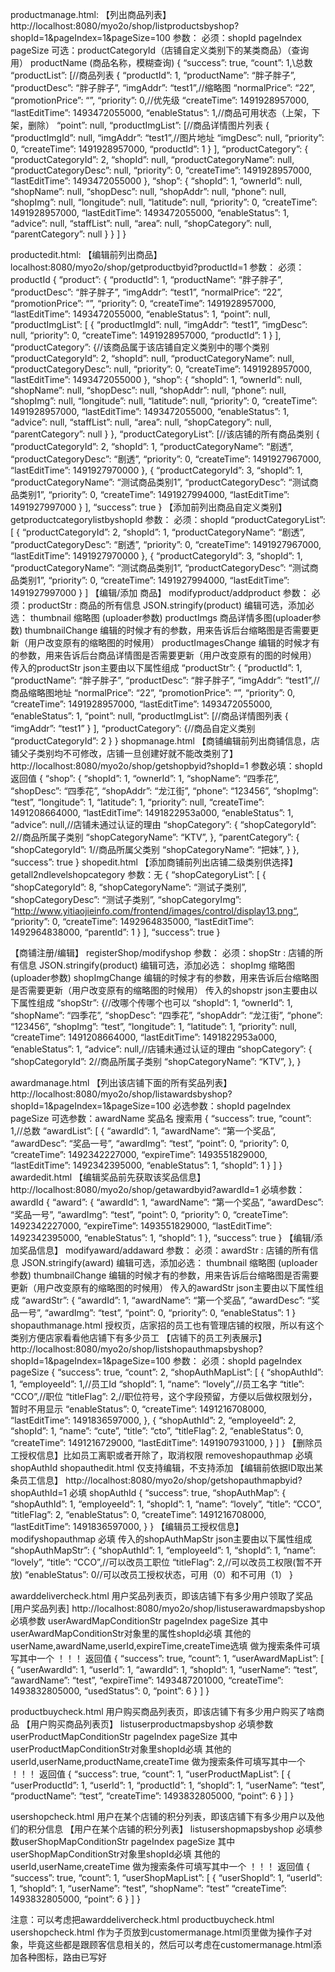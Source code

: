 productmanage.html: 
【列出商品列表】 
http://localhost:8080/myo2o/shop/listproductsbyshop?shopId=1&pageIndex=1&pageSize=100 
参数： 
必须：shopId pageIndex pageSize 
可选：productCategoryId（店铺自定义类别下的某类商品）（查询用） 
productName (商品名称，模糊查询) 
{ 
“success”: true, 
“count”: 1,\总数 
“productList”: [//商品列表 
{ 
“productId”: 1, 
“productName”: “胖子胖子”, 
“productDesc”: “胖子胖子”, 
“imgAddr”: “test1”,//缩略图 
“normalPrice”: “22”, 
“promotionPrice”: “”, 
“priority”: 0,//优先级 
“createTime”: 1491928957000, 
“lastEditTime”: 1493472055000, 
“enableStatus”: 1,//商品可用状态（上架，下架，删除） 
“point”: null, 
“productImgList”: [//商品详情图片列表 
{ 
“productImgId”: null, 
“imgAddr”: “test1”,//图片地址 
“imgDesc”: null, 
“priority”: 0, 
“createTime”: 1491928957000, 
“productId”: 1 
} 
], 
“productCategory”: { 
“productCategoryId”: 2, 
“shopId”: null, 
“productCategoryName”: null, 
“productCategoryDesc”: null, 
“priority”: 0, 
“createTime”: 1491928957000, 
“lastEditTime”: 1493472055000 
}, 
“shop”: { 
“shopId”: 1, 
“ownerId”: null, 
“shopName”: null, 
“shopDesc”: null, 
“shopAddr”: null, 
“phone”: null, 
“shopImg”: null, 
“longitude”: null, 
“latitude”: null, 
“priority”: 0, 
“createTime”: 1491928957000, 
“lastEditTime”: 1493472055000, 
“enableStatus”: 1, 
“advice”: null, 
“staffList”: null, 
“area”: null, 
“shopCategory”: null, 
“parentCategory”: null 
} 
} 
] 
}

productedit.html: 
【编辑前列出商品】 
localhost:8080/myo2o/shop/getproductbyid?productId=1 
参数： 
必须：productId 
{ 
“product”: { 
“productId”: 1, 
“productName”: “胖子胖子”, 
“productDesc”: “胖子胖子”, 
“imgAddr”: “test1”, 
“normalPrice”: “22”, 
“promotionPrice”: “”, 
“priority”: 0, 
“createTime”: 1491928957000, 
“lastEditTime”: 1493472055000, 
“enableStatus”: 1, 
“point”: null, 
“productImgList”: [ 
{ 
“productImgId”: null, 
“imgAddr”: “test1”, 
“imgDesc”: null, 
“priority”: 0, 
“createTime”: 1491928957000, 
“productId”: 1 
} 
], 
“productCategory”: {//该商品属于该店铺自定义类别中的哪个类别 
“productCategoryId”: 2, 
“shopId”: null, 
“productCategoryName”: null, 
“productCategoryDesc”: null, 
“priority”: 0, 
“createTime”: 1491928957000, 
“lastEditTime”: 1493472055000 
}, 
“shop”: { 
“shopId”: 1, 
“ownerId”: null, 
“shopName”: null, 
“shopDesc”: null, 
“shopAddr”: null, 
“phone”: null, 
“shopImg”: null, 
“longitude”: null, 
“latitude”: null, 
“priority”: 0, 
“createTime”: 1491928957000, 
“lastEditTime”: 1493472055000, 
“enableStatus”: 1, 
“advice”: null, 
“staffList”: null, 
“area”: null, 
“shopCategory”: null, 
“parentCategory”: null 
} 
}, 
“productCategoryList”: [//该店铺的所有商品类别 
{ 
“productCategoryId”: 2, 
“shopId”: 1, 
“productCategoryName”: “剧透”, 
“productCategoryDesc”: “剧透”, 
“priority”: 0, 
“createTime”: 1491927967000, 
“lastEditTime”: 1491927970000 
}, 
{ 
“productCategoryId”: 3, 
“shopId”: 1, 
“productCategoryName”: “测试商品类别1”, 
“productCategoryDesc”: “测试商品类别1”, 
“priority”: 0, 
“createTime”: 1491927994000, 
“lastEditTime”: 1491927997000 
} 
], 
“success”: true 
} 
【添加前列出商品自定义类别】 
getproductcategorylistbyshopId 
参数： 
必须：shopId 
“productCategoryList”: [ 
{ 
“productCategoryId”: 2, 
“shopId”: 1, 
“productCategoryName”: “剧透”, 
“productCategoryDesc”: “剧透”, 
“priority”: 0, 
“createTime”: 1491927967000, 
“lastEditTime”: 1491927970000 
}, 
{ 
“productCategoryId”: 3, 
“shopId”: 1, 
“productCategoryName”: “测试商品类别1”, 
“productCategoryDesc”: “测试商品类别1”, 
“priority”: 0, 
“createTime”: 1491927994000, 
“lastEditTime”: 1491927997000 
} 
] 
【编辑/添加 商品】 
modifyproduct/addproduct 
参数： 
必须：productStr : 商品的所有信息 JSON.stringify(product) 
编辑可选，添加必选： 
thumbnail 缩略图 (uploader参数) 
productImgs 商品详情多图(uploader参数) 
thumbnailChange 编辑的时候才有的参数，用来告诉后台缩略图是否需要更新（用户改变原有的缩略图的时候用） 
productImagesChange 编辑的时候才有的参数，用来告诉后台商品详情图是否需要更新（用户改变原有的图的时候用） 
传入的productStr json主要由以下属性组成 
“productStr”: { 
“productId”: 1, 
“productName”: “胖子胖子”, 
“productDesc”: “胖子胖子”, 
“imgAddr”: “test1”,//商品缩略图地址 
“normalPrice”: “22”, 
“promotionPrice”: “”, 
“priority”: 0, 
“createTime”: 1491928957000, 
“lastEditTime”: 1493472055000, 
“enableStatus”: 1, 
“point”: null, 
“productImgList”: [//商品详情图列表 
{ 
“imgAddr”: “test1” 
} 
], 
“productCategory”: {//商品自定义类别 
“productCategoryId”: 2 
} 
} 
shopmanage.html 
【商铺编辑前列出商铺信息，店铺父子类别均不可修改，店铺一旦创建好就不能改类别了】 
http://localhost:8080/myo2o/shop/getshopbyid?shopId=1 
参数必填：shopId 
返回值 
{ 
“shop”: { 
“shopId”: 1, 
“ownerId”: 1, 
“shopName”: “四季花”, 
“shopDesc”: “四季花”, 
“shopAddr”: “龙江街”, 
“phone”: “123456”, 
“shopImg”: “test”, 
“longitude”: 1, 
“latitude”: 1, 
“priority”: null, 
“createTime”: 1491208664000, 
“lastEditTime”: 1491822953a000, 
“enableStatus”: 1, 
“advice”: null,//店铺未通过认证的理由 
“shopCategory”: { 
“shopCategoryId”: 2//商品所属子类别 
“shopCategoryName”: “KTV”, 
}, 
“parentCategory”: { 
“shopCategoryId”: 1//商品所属父类别 
“shopCategoryName”: “把妹”, 
} 
}, 
“success”: true 
} 
shopedit.html 
【添加商铺前列出店铺二级类别供选择】 
getall2ndlevelshopcategory 
参数：无 
{ 
“shopCategoryList”: [ 
{ 
“shopCategoryId”: 8, 
“shopCategoryName”: “测试子类别”, 
“shopCategoryDesc”: “测试子类别”, 
“shopCategoryImg”: “http://www.yitiaojieinfo.com/frontend/images/control/display13.png“, 
“priority”: 0, 
“createTime”: 1492964835000, 
“lastEditTime”: 1492964838000, 
“parentId”: 1 
} 
], 
“success”: true 
}

【商铺注册/编辑】 
registerShop/modifyshop 
参数： 
必须：shopStr : 店铺的所有信息 JSON.stringify(product) 
编辑可选，添加必选： 
shopImg 缩略图 (uploader参数) 
shopImgChange 编辑的时候才有的参数，用来告诉后台缩略图是否需要更新（用户改变原有的缩略图的时候用） 
传入的shopstr json主要由以下属性组成 
“shopStr”: {//改哪个传哪个也可以 
“shopId”: 1, 
“ownerId”: 1, 
“shopName”: “四季花”, 
“shopDesc”: “四季花”, 
“shopAddr”: “龙江街”, 
“phone”: “123456”, 
“shopImg”: “test”, 
“longitude”: 1, 
“latitude”: 1, 
“priority”: null, 
“createTime”: 1491208664000, 
“lastEditTime”: 1491822953a000, 
“enableStatus”: 1, 
“advice”: null,//店铺未通过认证的理由 
“shopCategory”: { 
“shopCategoryId”: 2//商品所属子类别 
“shopCategoryName”: “KTV”, 
}, 
}

awardmanage.html 
【列出该店铺下面的所有奖品列表】 
http://localhost:8080/myo2o/shop/listawardsbyshop?shopId=1&pageIndex=1&pageSize=100 
必选参数：shopId pageIndex pageSize 
可选参数：awardName 奖品名 搜索用 
{ 
“success”: true, 
“count”: 1,//总数 
“awardList”: [ 
{ 
“awardId”: 1, 
“awardName”: “第一个奖品”, 
“awardDesc”: “奖品一号”, 
“awardImg”: “test”, 
“point”: 0, 
“priority”: 0, 
“createTime”: 1492342227000, 
“expireTime”: 1493551829000, 
“lastEditTime”: 1492342395000, 
“enableStatus”: 1, 
“shopId”: 1 
} 
] 
} 
awardedit.html 
【编辑奖品前先获取该奖品信息】 
http://localhost:8080/myo2o/shop/getawardbyid?awardId=1 
必填参数：awardId 
{ 
“award”: { 
“awardId”: 1, 
“awardName”: “第一个奖品”, 
“awardDesc”: “奖品一号”, 
“awardImg”: “test”, 
“point”: 0, 
“priority”: 0, 
“createTime”: 1492342227000, 
“expireTime”: 1493551829000, 
“lastEditTime”: 1492342395000, 
“enableStatus”: 1, 
“shopId”: 1 
}, 
“success”: true 
} 
【编辑/添加奖品信息】 
modifyaward/addaward 
参数： 
必须：awardStr : 店铺的所有信息 JSON.stringify(award) 
编辑可选，添加必选： 
thumbnail 缩略图 (uploader参数) 
thumbnailChange 编辑的时候才有的参数，用来告诉后台缩略图是否需要更新（用户改变原有的缩略图的时候用） 
传入的awardStr json主要由以下属性组成 
“awardStr”: { 
“awardId”: 1, 
“awardName”: “第一个奖品”, 
“awardDesc”: “奖品一号”, 
“awardImg”: “test”, 
“point”: 0, 
“priority”: 0, 
“enableStatus”: 1 
} 
shopauthmanage.html 授权页，店家招的员工也有管理店铺的权限，所以有这个类别方便店家看看他店铺下有多少员工 
【店铺下的员工列表展示】 
http://localhost:8080/myo2o/shop/listshopauthmapsbyshop?shopId=1&pageIndex=1&pageSize=100 
参数： 
必须：shopId pageIndex pageSize 
{ 
“success”: true, 
“count”: 2, 
“shopAuthMapList”: [ 
{ 
“shopAuthId”: 1, 
“employeeId”: 1,//员工Id 
“shopId”: 1, 
“name”: “lovely”,//员工名字 
“title”: “CCO”,//职位 
“titleFlag”: 2,//职位符号，这个字段预留，方便以后做权限划分，暂时不用显示 
“enableStatus”: 0, 
“createTime”: 1491216708000, 
“lastEditTime”: 1491836597000, 
}, 
{ 
“shopAuthId”: 2, 
“employeeId”: 2, 
“shopId”: 1, 
“name”: “cute”, 
“title”: “cto”, 
“titleFlag”: 2, 
“enableStatus”: 0, 
“createTime”: 1491216729000, 
“lastEditTime”: 1491907931000, 
} 
] 
} 
【删除员工授权信息】比如员工离职或者开除了，取消权限 
removeshopauthmap 
必填 shopAuthId 
shopauthedit.html 仅支持编辑，不支持添加 
【编辑前依据ID取出某条员工信息】 
http://localhost:8080/myo2o/shop/getshopauthmapbyid?shopAuthId=1 
必填 shopAuthId 
{ 
“success”: true, 
“shopAuthMap”: { 
“shopAuthId”: 1, 
“employeeId”: 1, 
“shopId”: 1, 
“name”: “lovely”, 
“title”: “CCO”, 
“titleFlag”: 2, 
“enableStatus”: 0, 
“createTime”: 1491216708000, 
“lastEditTime”: 1491836597000, 
} 
} 
【编辑员工授权信息】 
modifyshopauthmap 
必填 
传入的shopAuthMapStr json主要由以下属性组成 
“shopAuthMapStr”: { 
“shopAuthId”: 1, 
“employeeId”: 1, 
“shopId”: 1, 
“name”: “lovely”, 
“title”: “CCO”,//可以改员工职位 
“titleFlag”: 2,//可以改员工权限(暂不开放) 
“enableStatus”: 0//可以改员工授权状态，可用（0）和不可用（1） 
}

awarddelivercheck.html 用户奖品列表页，即该店铺下有多少用户领取了奖品 
[用户奖品列表] 
http://localhost:8080/myo2o/shop/listuserawardmapsbyshop 
必填参数 userAwardMapConditionStr pageIndex pageSize 
其中userAwardMapConditionStr对象里的属性shopId必填 
其他的userName,awardName,userId,expireTime,createTime选填 做为搜索条件可填写其中一个 ！！！ 
返回值 
{ 
“success”: true, 
“count”: 1, 
“userAwardMapList”: [ 
{ 
“userAwardId”: 1, 
“userId”: 1, 
“awardId”: 1, 
“shopId”: 1, 
“userName”: “test”, 
“awardName”: “test”, 
“expireTime”: 1493487201000, 
“createTime”: 1493832805000, 
“usedStatus”: 0, 
“point”: 6 
} 
] 
}

productbuycheck.html 用户购买商品列表页，即该店铺下有多少用户购买了啥商品 
【用户购买商品列表页】 
listuserproductmapsbyshop 
必填参数userProductMapConditionStr pageIndex pageSize 
其中userProductMapConditionStr对象里shopId必填 
其他的userId,userName,productName,createTime 做为搜索条件可填写其中一个 ！！！ 
返回值 
{ 
“success”: true, 
“count”: 1, 
“userProductMapList”: [ 
{ 
“userProductId”: 1, 
“userId”: 1, 
“productId”: 1, 
“shopId”: 1, 
“userName”: “test”, 
“productName”: “test”, 
“createTime”: 1493832805000, 
“point”: 6 
} 
] 
}

usershopcheck.html 用户在某个店铺的积分列表，即该店铺下有多少用户以及他们的积分信息 
【用户在某个店铺的积分列表】 
listusershopmapsbyshop 
必填参数userShopMapConditionStr pageIndex pageSize 
其中userShopMapConditionStr对象里shopId必填 
其他的userId,userName,createTime 做为搜索条件可填写其中一个 ！！！ 
返回值 
{ 
“success”: true, 
“count”: 1, 
“userShopMapList”: [ 
{ 
“userShopId”: 1, 
“userId”: 1, 
“shopId”: 1, 
“userName”: “test”, 
“shopName”: “test” 
“createTime”: 1493832805000, 
“point”: 6 
} 
] 
}

注意：可以考虑把awarddelivercheck.html productbuycheck.html usershopcheck.html 作为子页放到customermanage.html页里做为操作子对象，毕竟这些都是跟顾客信息相关的，然后可以考虑在customermanage.html添加各种图标，路由已写好